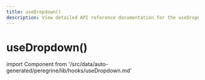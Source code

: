```yaml
---
title: useDropdown()
description: View detailed API reference documentation for the useDropdown() custom React hook in the Peregrine package of the PWA Studio framework.
---
```


# useDropdown()

<!--
The reference doc content is generated automatically from the source code.
To update this section, update the doc blocks in the source code
-->

import Component from '/src/data/auto-generated/peregrine/lib/hooks/useDropdown.md'

<Component />
